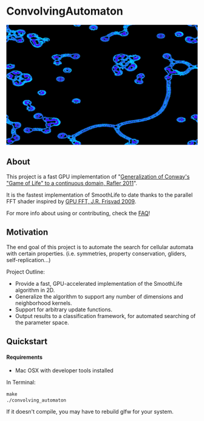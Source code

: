 # ConvolvingAutomaton

[![screenshot](https://raw.githubusercontent.com/dantreiman/convolving-automaton/master/screenshots/fullscreen_1.png)](https://www.youtube.com/watch?v=wZWhZQOS9uU)

## About
This project is a fast GPU implementation of "[Generalization of Conway's "Game of Life" to a continuous domain, Rafler 2011](http://arxiv.org/abs/1111.1567)".

It is the fastest implementation of SmoothLife to date thanks to the parallel FFT shader inspired by [GPU FFT, J.R. Frisvad 2009](http://www2.compute.dtu.dk/pubdb/views/publication_details.php?id=5771).

For more info about using or contributing, check the [FAQ](https://github.com/dantreiman/convolving-automaton/wiki)!

## Motivation

The end goal of this project is to automate the search for cellular automata with certain properties.
(i.e. symmetries, property conservation, gliders, self-replication...)

Project Outline:
* Provide a fast, GPU-accelerated implementation of the SmoothLife algorithm in 2D.
* Generalize the algorithm to support any number of dimensions and neighborhood kernels.
* Support for arbitrary update functions.
* Output results to a classification framework, for automated searching of the parameter space.

## Quickstart

#### Requirements
* Mac OSX with developer tools installed

In Terminal:

    make
    ./convolving_automaton

If it doesn't compile, you may have to rebuild glfw for your system.
